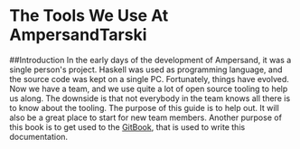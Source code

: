 # The Tools We Use At AmpersandTarski


##Introduction
In the early days of the development of Ampersand, it was a single person's project. Haskell was used as programming language, and the source code was kept on a single PC. Fortunately, things have evolved. Now we have a team, and we use quite a lot of open source tooling to help us along.
The downside is that not everybody in the team knows all there is to know about the tooling. The purpose of this guide is to help out. It will also be a great place to start for new team members. 
Another purpose of this book is to get used to the [GitBook](https://www.gitbook.com), that is used to write this documentation.

